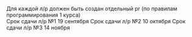 Для каждой л/р должен быть создан отдельный pr (по правилам программирования 1 курса)  
Срок сдачи л/р №1 19 сентября
Срок сдачи л/р №2 10 октября
Срок сдачи л/р №3 14 ноября
